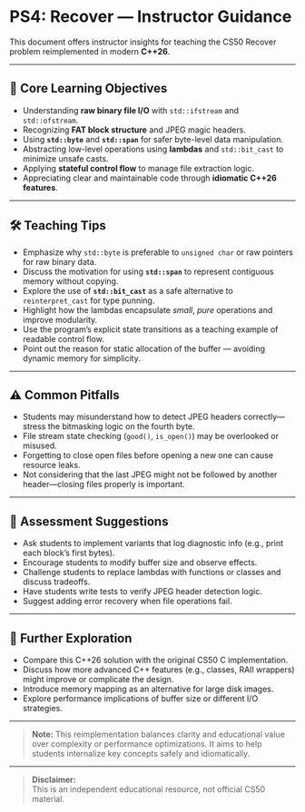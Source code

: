 # PS4: Recover — Instructor Guidance

This document offers instructor insights for teaching the CS50 Recover problem reimplemented in modern **C++26**.

---

## 🧩 Core Learning Objectives

- Understanding **raw binary file I/O** with `std::ifstream` and `std::ofstream`.
- Recognizing **FAT block structure** and JPEG magic headers.
- Using **`std::byte`** and **`std::span`** for safer byte-level data manipulation.
- Abstracting low-level operations using **lambdas** and `std::bit_cast` to minimize unsafe casts.
- Applying **stateful control flow** to manage file extraction logic.
- Appreciating clear and maintainable code through **idiomatic C++26 features**.

---

## 🛠️ Teaching Tips

- Emphasize why `std::byte` is preferable to `unsigned char` or raw pointers for raw binary data.
- Discuss the motivation for using **`std::span`** to represent contiguous memory without copying.
- Explore the use of **`std::bit_cast`** as a safe alternative to `reinterpret_cast` for type punning.
- Highlight how the lambdas encapsulate *small*, *pure* operations and improve modularity.
- Use the program’s explicit state transitions as a teaching example of readable control flow.
- Point out the reason for static allocation of the buffer — avoiding dynamic memory for simplicity.

---

## ⚠️ Common Pitfalls

- Students may misunderstand how to detect JPEG headers correctly—stress the bitmasking logic on the fourth byte.
- File stream state checking (`good()`, `is_open()`) may be overlooked or misused.
- Forgetting to close open files before opening a new one can cause resource leaks.
- Not considering that the last JPEG might not be followed by another header—closing files properly is important.

---

## 🧪 Assessment Suggestions

- Ask students to implement variants that log diagnostic info (e.g., print each block’s first bytes).
- Encourage students to modify buffer size and observe effects.
- Challenge students to replace lambdas with functions or classes and discuss tradeoffs.
- Have students write tests to verify JPEG header detection logic.
- Suggest adding error recovery when file operations fail.

---

## 🧭 Further Exploration

- Compare this C++26 solution with the original CS50 C implementation.
- Discuss how more advanced C++ features (e.g., classes, RAII wrappers) might improve or complicate the design.
- Introduce memory mapping as an alternative for large disk images.
- Explore performance implications of buffer size or different I/O strategies.

---

> **Note:** This reimplementation balances clarity and educational value over complexity or performance optimizations. It aims to help students internalize key concepts safely and idiomatically.

---

> **Disclaimer:**  
> This is an independent educational resource, not official CS50 material.

